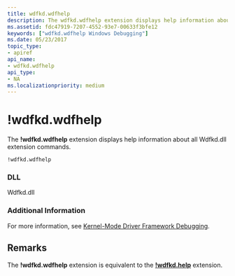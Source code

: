 ```yaml
---
title: wdfkd.wdfhelp
description: The wdfkd.wdfhelp extension displays help information about all Wdfkd.dll extension commands.
ms.assetid: fdc47919-7207-4552-93e7-00633f3bfe12
keywords: ["wdfkd.wdfhelp Windows Debugging"]
ms.date: 05/23/2017
topic_type:
- apiref
api_name:
- wdfkd.wdfhelp
api_type:
- NA
ms.localizationpriority: medium
---
```


# !wdfkd.wdfhelp


The **!wdfkd.wdfhelp** extension displays help information about all Wdfkd.dll extension commands.

```dbgcmd
!wdfkd.wdfhelp
```

### <span id="DLL"></span><span id="dll"></span>DLL

Wdfkd.dll

### <span id="Additional_Information"></span><span id="additional_information"></span><span id="ADDITIONAL_INFORMATION"></span>Additional Information

For more information, see [Kernel-Mode Driver Framework Debugging](kernel-mode-driver-framework-debugging.md).

Remarks
-------

The **!wdfkd.wdfhelp** extension is equivalent to the [**!wdfkd.help**](-wdfkd-help.md) extension.

 

 





